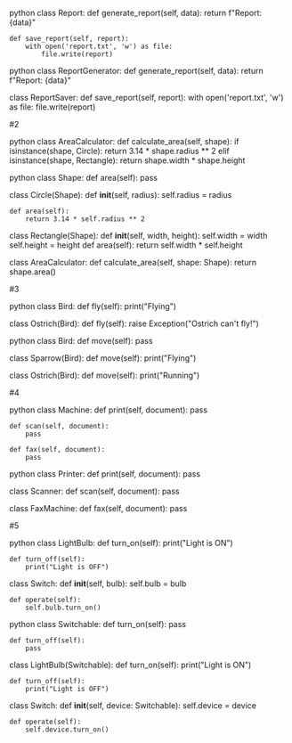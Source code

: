 python
class Report:
    def generate_report(self, data):
        return f"Report: {data}"

    def save_report(self, report):
        with open('report.txt', 'w') as file:
            file.write(report)


python
class ReportGenerator:
    def generate_report(self, data):
        return f"Report: {data}"

class ReportSaver:
    def save_report(self, report):
        with open('report.txt', 'w') as file:
            file.write(report)


#2

python
class AreaCalculator:
    def calculate_area(self, shape):
        if isinstance(shape, Circle):
            return 3.14 * shape.radius ** 2
        elif isinstance(shape, Rectangle):
            return shape.width * shape.height



python
class Shape:
    def area(self):
        pass

class Circle(Shape):
    def __init__(self, radius):
        self.radius = radius

    def area(self):
        return 3.14 * self.radius ** 2

class Rectangle(Shape):
    def __init__(self, width, height):
        self.width = width
        self.height = height
def area(self):
        return self.width * self.height

class AreaCalculator:
    def calculate_area(self, shape: Shape):
        return shape.area()


#3

python
class Bird:
    def fly(self):
        print("Flying")

class Ostrich(Bird):
    def fly(self):
        raise Exception("Ostrich can't fly!")



python
class Bird:
    def move(self):
        pass

class Sparrow(Bird):
    def move(self):
        print("Flying")

class Ostrich(Bird):
    def move(self):
        print("Running")



#4

python
class Machine:
    def print(self, document):
        pass

    def scan(self, document):
        pass

    def fax(self, document):
        pass




python
class Printer:
    def print(self, document):
        pass

class Scanner:
    def scan(self, document):
        pass

class FaxMachine:
    def fax(self, document):
        pass


#5

python
class LightBulb:
    def turn_on(self):
        print("Light is ON")

    def turn_off(self):
        print("Light is OFF")

class Switch:
    def __init__(self, bulb):
        self.bulb = bulb
        
    def operate(self):
        self.bulb.turn_on()





python
class Switchable:
    def turn_on(self):
        pass

    def turn_off(self):
        pass

class LightBulb(Switchable):
    def turn_on(self):
        print("Light is ON")

    def turn_off(self):
        print("Light is OFF")

class Switch:
    def __init__(self, device: Switchable):
        self.device = device

    def operate(self):
        self.device.turn_on()
